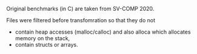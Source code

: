 Original benchmarks (in C) are taken from SV-COMP 2020. 

Files were filtered before transfomration so that they do not
- contain heap accesses (malloc/calloc) and also alloca which allocates memory on the stack,
- contain structs or arrays.
